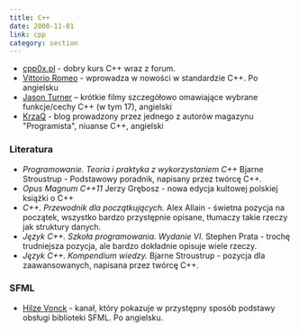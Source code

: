 ```yaml
---
title: C++
date: 2000-11-01
link: cpp
category: section
---
```


*   [cpp0x.pl](http://cpp0x.pl/) - dobry kurs C++ wraz z forum.
*   [Vittorio Romeo](https://www.youtube.com/channel/UC1XihgHdkNOQd5IBHnIZWbA) - wprowadza w nowości w standardzie C++. Po angielsku
*   [Jason Turner](https://www.youtube.com/user/lefticus1) – krótkie filmy szczegółowo omawiające wybrane funkcje/cechy C++ (w tym 17), angielski
*   [KrzaQ](https://dev.krzaq.cc/) - blog prowadzony przez jednego z autorów magazynu "Programista", niuanse C++, angielski

### Literatura

*   <cite>Programowanie. Teoria i praktyka z wykorzystaniem C++</cite> Bjarne Stroustrup - Podstawowy poradnik, napisany przez twórcę C++.
*   <cite>Opus Magnum C++11</cite> Jerzy Grębosz - nowa edycja kultowej polskiej książki o C++
*   <cite>C++. Przewodnik dla początkujących.</cite> Alex Allain - świetna pozycja na początek, wszystko bardzo przystępnie opisane, tłumaczy takie rzeczy jak struktury danych.
*   <cite>Język C++. Szkoła programowania. Wydanie VI.</cite> Stephen Prata - trochę trudniejsza pozycja, ale bardzo dokładnie opisuje wiele rzeczy.
*   <cite>Język C++. Kompendium wiedzy.</cite> Bjarne Stroustrup - pozycja dla zaawansowanych, napisana przez twórcę C++.

### SFML

*   [Hilze Vonck](https://www.youtube.com/channel/UC8C7ncaMYnXyu-pRU0S9FLg) - kanał, który pokazuje w przystępny sposób podstawy obsługi biblioteki SFML. Po angielsku.
